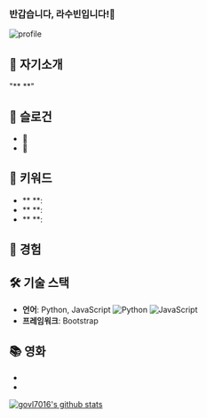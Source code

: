 ### 반갑습니다, 라수빈입니다!🤩
![profile](https://github.com/user-attachments/assets/e81987b7-b9c1-48dc-8a63-18459786491e)


## 🌟 자기소개
"** **"


## 💫 슬로건


- 🌱 
- 🔭

## 🚀 키워드
- ** **: 
- ** **: 
- ** **: 


## 🚀 경험



## 🛠 기술 스택
- **언어**: Python, JavaScript
![Python](https://img.shields.io/badge/-Python-3776AB?style=flat&logo=python&logoColor=white)
![JavaScript](https://img.shields.io/badge/-JavaScript-F7DF1E?style=flat&logo=javascript&logoColor=black)
- **프레임워크**: Bootstrap
<i class="bi bi-github"></i>


## 📚 영화
- 
- 


[![govl7016's github stats](https://github-readme-stats.vercel.app/api?username=govl7016&show_icons=true)](https://github.com/govl7016/govl7016)
